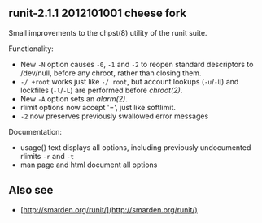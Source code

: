 ## runit-2.1.1 2012101001 cheese fork

Small improvements to the chpst(8) utility of the runit suite.

Functionality:

 * New `-N` option causes `-0`, `-1` and `-2` to reopen standard descriptors
   to /dev/null, before any chroot, rather than closing them.
 * `-/ +root` works just like `-/ root`, but account lookups (`-u`/`-U`) and
   lockfiles (`-l`/`-L`) are performed before *chroot(2)*.
 * New `-A` option sets an *alarm(2)*.
 * rlimit options now accept '=', just like softlimit.
 * `-2` now preserves previously swallowed error messages

Documentation:

 * usage() text displays all options, including previously undocumented
   rlimits `-r` and `-t`
 * man page and html document all options

## Also see

* [http://smarden.org/runit/](http://smarden.org/runit/)
